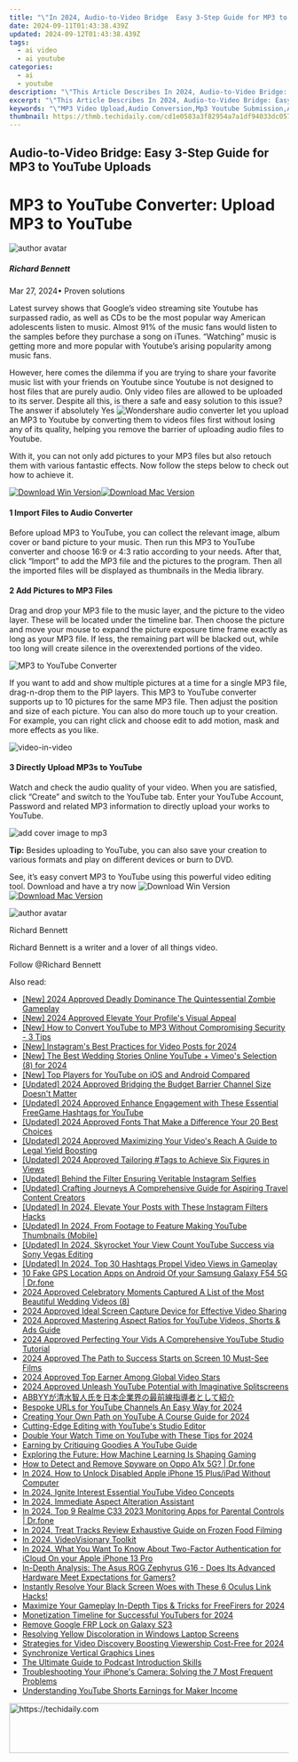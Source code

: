 ```yaml
---
title: "\"In 2024, Audio-to-Video Bridge  Easy 3-Step Guide for MP3 to YouTube Uploads\""
date: 2024-09-11T01:43:38.439Z
updated: 2024-09-12T01:43:38.439Z
tags:
  - ai video
  - ai youtube
categories:
  - ai
  - youtube
description: "\"This Article Describes In 2024, Audio-to-Video Bridge: Easy 3-Step Guide for MP3 to YouTube Uploads\""
excerpt: "\"This Article Describes In 2024, Audio-to-Video Bridge: Easy 3-Step Guide for MP3 to YouTube Uploads\""
keywords: "\"MP3 Video Upload,Audio Conversion,Mp3 Youtube Submission,AV Bridge Guide,Easy Media Conversion,Audio-to-Video Converter,YouTube MP3 Upload Tutorial\""
thumbnail: https://thmb.techidaily.com/cd1e0583a3f82954a7a1df94033dc0576cc47353ebb15c30e049205c45a363ba.jpg
---
```


## Audio-to-Video Bridge: Easy 3-Step Guide for MP3 to YouTube Uploads

# MP3 to YouTube Converter: Upload MP3 to YouTube

![author avatar](https://images.wondershare.com/filmora/article-images/richard-bennett.jpg)

##### Richard Bennett

 Mar 27, 2024• Proven solutions

 Latest survey shows that Google’s video streaming site Youtube has surpassed radio, as well as CDs to be the most popular way American adolescents listen to music. Almost 91% of the music fans would listen to the samples before they purchase a song on iTunes. “Watching” music is getting more and more popular with Youtube’s arising popularity among music fans.

 However, here comes the dilemma if you are trying to share your favorite music list with your friends on Youtube since Youtube is not designed to host files that are purely audio. Only video files are allowed to be uploaded to its server. Despite all this, is there a safe and easy solution to this issue? The answer if absolutely Yes ![Wondershare audio converter](https://tools.techidaily.com/wondershare/filmora/download/) let you upload an MP3 to Youtube by converting them to videos files first without losing any of its quality, helping you remove the barrier of uploading audio files to Youtube.

 With it, you can not only add pictures to your MP3 files but also retouch them with various fantastic effects. Now follow the steps below to check out how to achieve it.

[![Download Win Version](https://images.wondershare.com/filmora/guide/download-btn-win.jpg)](https://tools.techidaily.com/wondershare/filmora/download/)[![Download Mac Version](https://images.wondershare.com/filmora/guide/download-btn-mac.jpg)](https://tools.techidaily.com/wondershare/filmora/download/)

#### 1 Import Files to Audio Converter

 Before upload MP3 to YouTube, you can collect the relevant image, album cover or band picture to your music. Then run this MP3 to YouTube converter and choose 16:9 or 4:3 ratio according to your needs. After that, click “Import” to add the MP3 file and the pictures to the program. Then all the imported files will be displayed as thumbnails in the Media library.

#### 2 Add Pictures to MP3 Files

 Drag and drop your MP3 file to the music layer, and the picture to the video layer. These will be located under the timeline bar. Then choose the picture and move your mouse to expand the picture exposure time frame exactly as long as your MP3 file. If less, the remaining part will be blacked out, while too long will create silence in the overextended portions of the video.

![MP3 to YouTube Converter](https://images.wondershare.com/images/multimedia/video-editor/add-picture-to-music.jpg)

 If you want to add and show multiple pictures at a time for a single MP3 file, drag-n-drop them to the PIP layers. This MP3 to YouTube converter supports up to 10 pictures for the same MP3 file. Then adjust the position and size of each picture. You can also do more touch up to your creation. For example, you can right click and choose edit to add motion, mask and more effects as you like.

![video-in-video](https://images.wondershare.com/images/multimedia/video-editor/video-in-video.jpg)

#### 3 Directly Upload MP3s to YouTube

 Watch and check the audio quality of your video. When you are satisfied, click “Create” and switch to the YouTube tab. Enter your YouTube Account, Password and related MP3 information to directly upload your works to YouTube.

![add cover image to mp3](https://images.wondershare.com/images/multimedia/video-editor/apple-device.jpg)

**Tip:**
Besides uploading to YouTube, you can also save your creation to various formats and play on different devices or burn to DVD.

 See, it’s easy convert MP3 to YouTube using this powerful video editing tool. Download and have a try now ![![Download Win Version](https://images.wondershare.com/filmora/guide/download-btn-win.jpg)](https://tools.techidaily.com/wondershare/filmora/download/)[![Download Mac Version](https://images.wondershare.com/filmora/guide/download-btn-mac.jpg)](https://tools.techidaily.com/wondershare/filmora/download/)

![author avatar](https://images.wondershare.com/filmora/article-images/richard-bennett.jpg)

Richard Bennett

Richard Bennett is a writer and a lover of all things video.

Follow @Richard Bennett


<ins class="adsbygoogle"
     style="display:block"
     data-ad-format="autorelaxed"
     data-ad-client="ca-pub-7571918770474297"
     data-ad-slot="1223367746"></ins>



<ins class="adsbygoogle"
     style="display:block"
     data-ad-client="ca-pub-7571918770474297"
     data-ad-slot="8358498916"
     data-ad-format="auto"
     data-full-width-responsive="true"></ins>









<span class="atpl-alsoreadstyle">Also read:</span>
<div><ul>
<li><a href="https://digital-screen-recording.techidaily.com/new-2024-approved-deadly-dominance-the-quintessential-zombie-gameplay/"><u>[New] 2024 Approved Deadly Dominance The Quintessential Zombie Gameplay</u></a></li>
<li><a href="https://facebook-video-content.techidaily.com/new-2024-approved-elevate-your-profiles-visual-appeal/"><u>[New] 2024 Approved Elevate Your Profile's Visual Appeal</u></a></li>
<li><a href="https://youtube-zero.techidaily.com/ow-to-convert-youtube-to-mp3-without-compromising-security-3-tips/"><u>[New] How to Convert YouTube to MP3 Without Compromising Security - 3 Tips</u></a></li>
<li><a href="https://facebook-video-recording.techidaily.com/new-instagrams-best-practices-for-video-posts-for-2024/"><u>[New] Instagram's Best Practices for Video Posts for 2024</u></a></li>
<li><a href="https://youtube-zero.techidaily.com/he-best-wedding-stories-online-youtube-plus-vimeos-selection-8-for-2024/"><u>[New] The Best Wedding Stories Online YouTube + Vimeo's Selection (8) for 2024</u></a></li>
<li><a href="https://youtube-zero.techidaily.com/op-players-for-youtube-on-ios-and-android-compared/"><u>[New] Top Players for YouTube on iOS and Android Compared</u></a></li>
<li><a href="https://youtube-zero.techidaily.com/ed-2024-approved-bridging-the-budget-barrier-channel-size-doesnt-matter/"><u>[Updated] 2024 Approved Bridging the Budget Barrier Channel Size Doesn't Matter</u></a></li>
<li><a href="https://youtube-zero.techidaily.com/ed-2024-approved-enhance-engagement-with-these-essential-freegame-hashtags-for-youtube/"><u>[Updated] 2024 Approved Enhance Engagement with These Essential FreeGame Hashtags for YouTube</u></a></li>
<li><a href="https://youtube-zero.techidaily.com/ed-2024-approved-fonts-that-make-a-difference-your-20-best-choices/"><u>[Updated] 2024 Approved Fonts That Make a Difference Your 20 Best Choices</u></a></li>
<li><a href="https://youtube-zero.techidaily.com/ed-2024-approved-maximizing-your-videos-reach-a-guide-to-legal-yield-boosting/"><u>[Updated] 2024 Approved Maximizing Your Video's Reach A Guide to Legal Yield Boosting</u></a></li>
<li><a href="https://youtube-zero.techidaily.com/ed-2024-approved-tailoring-tags-to-achieve-six-figures-in-views/"><u>[Updated] 2024 Approved Tailoring #Tags to Achieve Six Figures in Views</u></a></li>
<li><a href="https://instagram-videos.techidaily.com/updated-behind-the-filter-ensuring-veritable-instagram-selfies/"><u>[Updated] Behind the Filter Ensuring Veritable Instagram Selfies</u></a></li>
<li><a href="https://youtube-zero.techidaily.com/ed-crafting-journeys-a-comprehensive-guide-for-aspiring-travel-content-creators/"><u>[Updated] Crafting Journeys A Comprehensive Guide for Aspiring Travel Content Creators</u></a></li>
<li><a href="https://instagram-clips.techidaily.com/updated-in-2024-elevate-your-posts-with-these-instagram-filters-hacks/"><u>[Updated] In 2024, Elevate Your Posts with These Instagram Filters Hacks</u></a></li>
<li><a href="https://youtube-sure.techidaily.com/ed-in-2024-from-footage-to-feature-making-youtube-thumbnails-mobile/"><u>[Updated] In 2024, From Footage to Feature Making YouTube Thumbnails (Mobile)</u></a></li>
<li><a href="https://youtube-zero.techidaily.com/ed-in-2024-skyrocket-your-view-count-youtube-success-via-sony-vegas-editing/"><u>[Updated] In 2024, Skyrocket Your View Count YouTube Success via Sony Vegas Editing</u></a></li>
<li><a href="https://youtube-zero.techidaily.com/ed-in-2024-top-30-hashtags-propel-video-views-in-gameplay/"><u>[Updated] In 2024, Top 30 Hashtags Propel Video Views in Gameplay</u></a></li>
<li><a href="https://android-location.techidaily.com/10-fake-gps-location-apps-on-android-of-your-samsung-galaxy-f54-5g-drfone-by-drfone-virtual/"><u>10 Fake GPS Location Apps on Android Of your Samsung Galaxy F54 5G | Dr.fone</u></a></li>
<li><a href="https://youtube-zero.techidaily.com/approved-celebratory-moments-captured-a-list-of-the-most-beautiful-wedding-videos-8/"><u>2024 Approved Celebratory Moments Captured A List of the Most Beautiful Wedding Videos (8)</u></a></li>
<li><a href="https://youtube-zero.techidaily.com/approved-ideal-screen-capture-device-for-effective-video-sharing/"><u>2024 Approved Ideal Screen Capture Device for Effective Video Sharing</u></a></li>
<li><a href="https://youtube-zero.techidaily.com/approved-mastering-aspect-ratios-for-youtube-videos-shorts-and-ads-guide/"><u>2024 Approved Mastering Aspect Ratios for YouTube Videos, Shorts & Ads Guide</u></a></li>
<li><a href="https://youtube-zero.techidaily.com/approved-perfecting-your-vids-a-comprehensive-youtube-studio-tutorial/"><u>2024 Approved Perfecting Your Vids A Comprehensive YouTube Studio Tutorial</u></a></li>
<li><a href="https://fox-friendly.techidaily.com/2024-approved-the-path-to-success-starts-on-screen-10-must-see-films/"><u>2024 Approved The Path to Success Starts on Screen 10 Must-See Films</u></a></li>
<li><a href="https://youtube-zero.techidaily.com/approved-top-earner-among-global-video-stars/"><u>2024 Approved Top Earner Among Global Video Stars</u></a></li>
<li><a href="https://youtube-zero.techidaily.com/approved-unleash-youtube-potential-with-imaginative-splitscreens/"><u>2024 Approved Unleash YouTube Potential with Imaginative Splitscreens</u></a></li>
<li><a href="https://some-tips.techidaily.com/1724312832646-abbyy/"><u>ABBYYが清水智人氏を日本企業界の最前線指導者として紹介</u></a></li>
<li><a href="https://youtube-videos.techidaily.com/bespoke-urls-for-youtube-channels-an-easy-way-for-2024/"><u>Bespoke URLs for YouTube Channels An Easy Way for 2024</u></a></li>
<li><a href="https://youtube-zero.techidaily.com/ing-your-own-path-on-youtube-a-course-guide-for-2024/"><u>Creating Your Own Path on YouTube A Course Guide for 2024</u></a></li>
<li><a href="https://youtube-zero.techidaily.com/ng-edge-editing-with-youtubes-studio-editor/"><u>Cutting-Edge Editing with YouTube's Studio Editor</u></a></li>
<li><a href="https://youtube-zero.techidaily.com/e-your-watch-time-on-youtube-with-these-tips-for-2024/"><u>Double Your Watch Time on YouTube with These Tips for 2024</u></a></li>
<li><a href="https://youtube-zero.techidaily.com/ng-by-critiquing-goodies-a-youtube-guide/"><u>Earning by Critiquing Goodies A YouTube Guide</u></a></li>
<li><a href="https://tech-haven.techidaily.com/exploring-the-future-how-machine-learning-is-shaping-gaming/"><u>Exploring the Future: How Machine Learning Is Shaping Gaming</u></a></li>
<li><a href="https://android-location-track.techidaily.com/how-to-detect-and-remove-spyware-on-oppo-a1x-5g-drfone-by-drfone-virtual-android/"><u>How to Detect and Remove Spyware on Oppo A1x 5G? | Dr.fone</u></a></li>
<li><a href="https://ios-unlock.techidaily.com/in-2024-how-to-unlock-disabled-apple-iphone-15-plusipad-without-computer-by-drfone-ios/"><u>In 2024, How to Unlock Disabled Apple iPhone 15 Plus/iPad Without Computer</u></a></li>
<li><a href="https://youtube-zero.techidaily.com/24-ignite-interest-essential-youtube-video-concepts/"><u>In 2024, Ignite Interest Essential YouTube Video Concepts</u></a></li>
<li><a href="https://some-knowledge.techidaily.com/in-2024-immediate-aspect-alteration-assistant/"><u>In 2024, Immediate Aspect Alteration Assistant</u></a></li>
<li><a href="https://android-location-track.techidaily.com/in-2024-top-9-realme-c33-2023-monitoring-apps-for-parental-controls-drfone-by-drfone-virtual-android/"><u>In 2024, Top 9 Realme C33 2023 Monitoring Apps for Parental Controls | Dr.fone</u></a></li>
<li><a href="https://digital-screen-recording.techidaily.com/in-2024-treat-tracks-review-exhaustive-guide-on-frozen-food-filming/"><u>In 2024, Treat Tracks Review Exhaustive Guide on Frozen Food Filming</u></a></li>
<li><a href="https://youtube-zero.techidaily.com/24-videovisionary-toolkit/"><u>In 2024, VideoVisionary Toolkit</u></a></li>
<li><a href="https://activate-lock.techidaily.com/in-2024-what-you-want-to-know-about-two-factor-authentication-for-icloud-on-your-apple-iphone-13-pro-by-drfone-ios/"><u>In 2024, What You Want To Know About Two-Factor Authentication for iCloud On your Apple iPhone 13 Pro</u></a></li>
<li><a href="https://hardware-help.techidaily.com/in-depth-analysis-the-asus-rog-zephyrus-g16-does-its-advanced-hardware-meet-expectations-for-gamers/"><u>In-Depth Analysis: The Asus ROG Zephyrus G16 - Does Its Advanced Hardware Meet Expectations for Gamers?</u></a></li>
<li><a href="https://program-issues.techidaily.com/instantly-resolve-your-black-screen-woes-with-these-6-oculus-link-hacks/"><u>Instantly Resolve Your Black Screen Woes with These 6 Oculus Link Hacks!</u></a></li>
<li><a href="https://youtube-zero.techidaily.com/ize-your-gameplay-in-depth-tips-and-tricks-for-freefirers-for-2024/"><u>Maximize Your Gameplay In-Depth Tips & Tricks for FreeFirers for 2024</u></a></li>
<li><a href="https://youtube-zero.techidaily.com/ization-timeline-for-successful-youtubers-for-2024/"><u>Monetization Timeline for Successful YouTubers for 2024</u></a></li>
<li><a href="https://review-topics.techidaily.com/remove-google-frp-lock-on-galaxy-s23-by-drfone-android-unlock-remove-google-frp/"><u>Remove Google FRP Lock on Galaxy S23</u></a></li>
<li><a href="https://win11-tips.techidaily.com/resolving-yellow-discoloration-in-windows-laptop-screens/"><u>Resolving Yellow Discoloration in Windows Laptop Screens</u></a></li>
<li><a href="https://youtube-zero.techidaily.com/egies-for-video-discovery-boosting-viewership-cost-free-for-2024/"><u>Strategies for Video Discovery Boosting Viewership Cost-Free for 2024</u></a></li>
<li><a href="https://network-issues.techidaily.com/synchronize-vertical-graphics-lines/"><u>Synchronize Vertical Graphics Lines</u></a></li>
<li><a href="https://extra-hints.techidaily.com/the-ultimate-guide-to-podcast-introduction-skills/"><u>The Ultimate Guide to Podcast Introduction Skills</u></a></li>
<li><a href="https://fox-that.techidaily.com/troubleshooting-your-iphones-camera-solving-the-7-most-frequent-problems/"><u>Troubleshooting Your iPhone's Camera: Solving the 7 Most Frequent Problems</u></a></li>
<li><a href="https://youtube-zero.techidaily.com/standing-youtube-shorts-earnings-for-maker-income/"><u>Understanding YouTube Shorts Earnings for Maker Income</u></a></li>
</ul></div>









<!-- affiliate ads begin -->
<a href="https://appsumo.8odi.net/c/5597632/2118319/7443" target="_top" id="2118319">
  <img src="//a.impactradius-go.com/display-ad/7443-2118319" border="0" alt="https://techidaily.com" width="728" height="90"/>
</a>
<img height="0" width="0" src="https://appsumo.8odi.net/i/5597632/2118319/7443" style="position:absolute;visibility:hidden;" border="0" />
<!-- affiliate ads end -->



